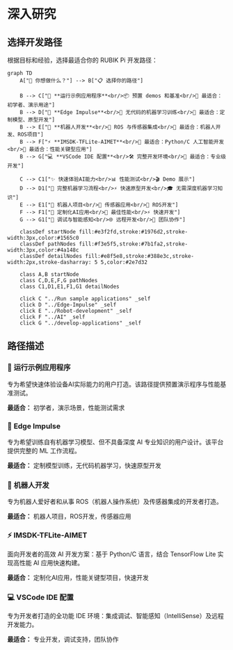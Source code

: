 # 深入研究

## 选择开发路径

根据目标和经验，选择最适合你的 RUBIK Pi 开发路径：

```mermaid
graph TD
    A["🎯 你想做什么？"] --> B["📋 选择你的路径"]
    
    B --> C["🚀 **运行示例应用程序**<br/>📦 预置 demos 和基准<br/>🎯 最适合：初学者、演示用途"]
    B --> D["🧠 **Edge Impulse**<br/>🎨 无代码的机器学习训练<br/>🎯 最适合：定制模型、原型开发"]
    B --> E["🤖 **机器人开发**<br/>🔧 ROS 与传感器集成<br/>🎯 最适合：机器人开发、ROS项目"]
    B --> F["⚡ **IMSDK-TFLite-AIMET**<br/>🐍 最适合：Python/C 人工智能开发<br/>🎯 最适合：性能关键型应用"]
    B --> G["💻 **VSCode IDE 配置**<br/>🛠️ 完整开发环境<br/>🎯 最适合：专业级开发"]
    
    C --> C1["✨ 快速体验AI能力<br/>📊 性能测试<br/>🎬 Demo 展示"]
    D --> D1["🔄 完整机器学习流程<br/>⚡ 快速原型开发<br/>🎓 无需深度机器学习知识"]
    E --> E1["🤖 机器人项目<br/>📡 传感器应用<br/>🔧 ROS开发"]
    F --> F1["🎯 定制化AI应用<br/>🚀 最佳性能<br/>⚡ 快速开发"]
    G --> G1["🐛 调试与智能感知<br/>🌐 远程开发<br/>👥 团队协作"]

    classDef startNode fill:#e3f2fd,stroke:#1976d2,stroke-width:3px,color:#1565c0
    classDef pathNodes fill:#f3e5f5,stroke:#7b1fa2,stroke-width:3px,color:#4a148c
    classDef detailNodes fill:#e8f5e8,stroke:#388e3c,stroke-width:2px,stroke-dasharray: 5 5,color:#2e7d32
    
    class A,B startNode
    class C,D,E,F,G pathNodes
    class C1,D1,E1,F1,G1 detailNodes
    
    click C "../Run sample applications" _self
    click D "../Edge-Impulse" _self
    click E "../Robot-development" _self
    click F "../AI" _self
    click G "../develop-applications" _self
```

## 路径描述

### 🚀 **运行示例应用程序**
专为希望快速体验设备AI实际能力的用户打造。该路径提供预置演示程序与性能基准测试。

**最适合：** 初学者，演示场景，性能测试需求

### 🧠 **Edge Impulse**
专为希望训练自有机器学习模型、但不具备深度 AI 专业知识的用户设计。该平台提供完整的 ML 工作流程。

**最适合：** 定制模型训练，无代码机器学习，快速原型开发

### 🤖 **机器人开发**
专为机器人爱好者和从事 ROS（机器人操作系统）及传感器集成的开发者打造。

**最适合：** 机器人项目，ROS开发，传感器应用

### ⚡ **IMSDK-TFLite-AIMET**
面向开发者的高效 AI 开发方案：基于 Python/C 语言，结合 TensorFlow Lite 实现高性能 AI 应用快速构建。

**最适合：** 定制化AI应用，性能关键型项目，快速开发

### 💻 **VSCode IDE 配置**
专为开发者打造的全功能 IDE 环境：集成调试、智能感知（IntelliSense）及远程开发能力。

**最适合：** 专业开发，调试支持，团队协作

